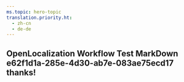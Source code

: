 ```yaml
---
ms.topic: hero-topic
translation.priority.ht: 
  - zh-cn
  - de-de
---
```

## OpenLocalization Workflow Test MarkDown e62f1d1a-285e-4d30-ab7e-083ae75ecd17 thanks!
